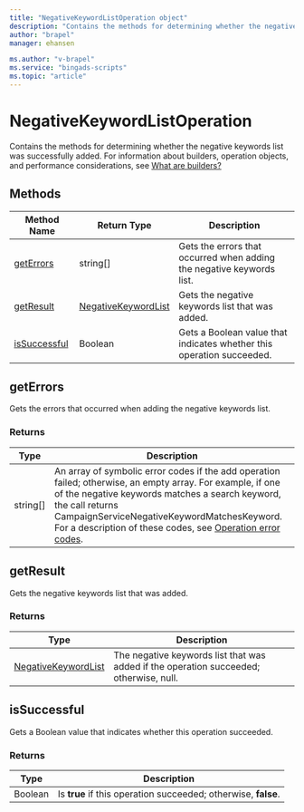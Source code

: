 ```yaml
---
title: "NegativeKeywordListOperation object"
description: "Contains the methods for determining whether the negative keyword list was successfully added."
author: "brapel"
manager: ehansen

ms.author: "v-brapel"
ms.service: "bingads-scripts"
ms.topic: "article"
---
```


# NegativeKeywordListOperation

Contains the methods for determining whether the negative keywords list was successfully added. For information about builders, operation objects, and performance considerations, see [What are builders?](../concepts/builders.md)


## Methods

|Method Name|Return Type|Description|
|-|-|-
[getErrors](#geterrors)|string[]|Gets the errors that occurred when adding the negative keywords list.
[getResult](#getresult)|[NegativeKeywordList](./NegativeKeywordList.md)|Gets the negative keywords list that was added.
[isSuccessful](#issuccessful)|Boolean|Gets a Boolean value that indicates whether this operation succeeded.

## <a name="geterrors"></a>getErrors

Gets the errors that occurred when adding the negative keywords list.

### Returns

|Type|Description|
|-|-
string[]|An array of symbolic error codes if the add operation failed; otherwise, an empty array. For example, if one of the negative keywords matches a search keyword, the call returns CampaignServiceNegativeKeywordMatchesKeyword. For a description of these codes, see [Operation error codes](/bingads/guides/operation-error-codes).

## <a name="getresult"></a>getResult

Gets the negative keywords list that was added.

### Returns

|Type|Description|
|-|-
[NegativeKeywordList](./NegativeKeywordList.md)|The negative keywords list that was added if the operation succeeded; otherwise, null.

## <a name="issuccessful"></a>isSuccessful

Gets a Boolean value that indicates whether this operation succeeded.

### Returns

|Type|Description|
|-|-
Boolean|Is **true** if this operation succeeded; otherwise, **false**.

